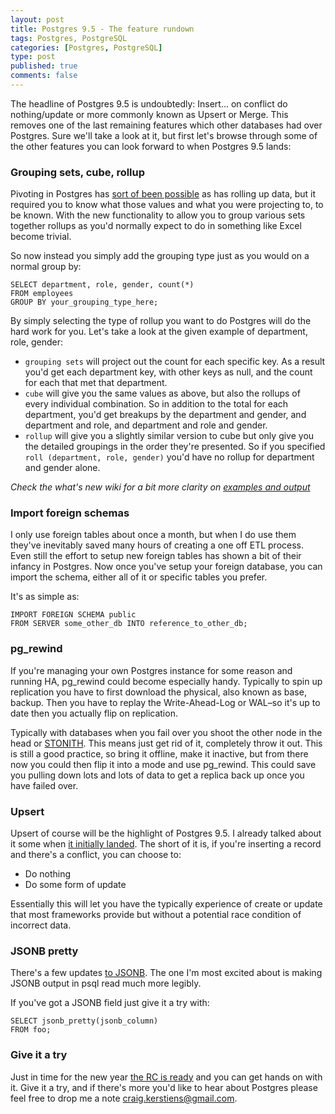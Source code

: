 ```yaml
--- 
layout: post
title: Postgres 9.5 - The feature rundown
tags: Postgres, PostgreSQL
categories: [Postgres, PostgreSQL]
type: post
published: true
comments: false
---
```


The headline of Postgres 9.5 is undoubtedly: Insert... on conflict do nothing/update or more commonly known as Upsert or Merge. This removes one of the last remaining features which other databases had over Postgres. Sure we'll take a look at it, but first let's browse through some of the other features you can look forward to when Postgres 9.5 lands:

<!--more-->

### Grouping sets, cube, rollup

Pivoting in Postgres has [sort of been possible](http://www.craigkerstiens.com/2013/06/27/Pivoting-in-Postgres/) as has rolling up data, but it required you to know what those values and what you were projecting to, to be known. With the new functionality to allow you to group various sets together rollups as you'd normally expect to do in something like Excel become trivial. 

So now instead you simply add the grouping type just as you would on a normal group by:

    SELECT department, role, gender, count(*)
    FROM employees
    GROUP BY your_grouping_type_here;

By simply selecting the type of rollup you want to do Postgres will do the hard work for you. Let's take a look at the given example of department, role, gender:

* `grouping sets` will project out the count for each specific key. As a result you'd get each department key, with other keys as null, and the count for each that met that department. 
* `cube` will give you the same values as above, but also the rollups of every individual combination. So in addition to the total for each department, you'd get breakups by the department and gender, and department and role, and department and role and gender. 
* `rollup` will give you a slightly similar version to cube but only give you the detailed groupings in the order they're presented. So if you specified `roll (department, role, gender)` you'd have no rollup for department and gender alone. 

*Check the what's new wiki for a bit more clarity on [examples and output](https://wiki.postgresql.org/wiki/What's_new_in_PostgreSQL_9.5#GROUPING_SETS.2C_CUBE_and_ROLLUP)*

### Import foreign  schemas 

I only use foreign tables about once a month, but when I do use them they've inevitably saved many hours of creating a one off ETL process. Even still the effort to setup new foreign tables has shown a bit of their infancy in Postgres. Now once you've setup your foreign database, you can import the schema, either all of it or specific tables you prefer. 

It's as simple as:

    IMPORT FOREIGN SCHEMA public
    FROM SERVER some_other_db INTO reference_to_other_db;

### pg_rewind

If you're managing your own Postgres instance for some reason and running HA, pg_rewind could become especially handy. Typically to spin up replication you have to first download the physical, also known as base, backup. Then you have to replay the Write-Ahead-Log or WAL–so it's up to date then you actually flip on replication. 

Typically with databases when you fail over you shoot the other node in the head or [STONITH](https://en.wikipedia.org/wiki/STONITH). This means just get rid of it, completely throw it out. This is still a good practice, so bring it offline, make it inactive, but from there now you could then flip it into a mode and use pg_rewind. This could save you pulling down lots and lots of data to get a replica back up once you have failed over. 

### Upsert

Upsert of course will be the highlight of Postgres 9.5. I already talked about it some when [it initially landed](http://www.craigkerstiens.com/2015/05/08/upsert-lands-in-postgres-9.5/). The short of it is, if you're inserting a record and there's a conflict, you can choose to:

* Do nothing
* Do some form of update

Essentially this will let you have the typically experience of create or update that most frameworks provide but without a potential race condition of incorrect data. 

### JSONB pretty

There's a few updates [to JSONB](https://wiki.postgresql.org/wiki/What's_new_in_PostgreSQL_9.5#JSONB-modifying_operators_and_functions). The one I'm most excited about is making JSONB output in psql read much more legibly. 

If you've got a JSONB field just give it a try with:

    SELECT jsonb_pretty(jsonb_column)
    FROM foo;

### Give it a try

Just in time for the new year [the RC is ready](http://www.postgresql.org/about/news/1631/) and you can get hands on with it. Give it a try, and if there's more you'd like to hear about Postgres please feel free to drop me a note [craig.kerstiens@gmail.com](mailto:craig.kerstiens@gmail.com).

<script type="text/javascript">
  (function() {
    window._pa = window._pa || {};
    // _pa.orderId = "myOrderId"; // OPTIONAL: attach unique conversion identifier to conversions
    // _pa.revenue = "19.99"; // OPTIONAL: attach dynamic purchase values to conversions
    // _pa.productId = "myProductId"; // OPTIONAL: Include product ID for use with dynamic ads
    var pa = document.createElement('script'); pa.type = 'text/javascript'; pa.async = true;
    pa.src = ('https:' == document.location.protocol ? 'https:' : 'http:') + "//tag.marinsm.com/serve/517fd07cf1409000020002dc.js";
    var s = document.getElementsByTagName('script')[0]; s.parentNode.insertBefore(pa, s);
  })();
</script>
